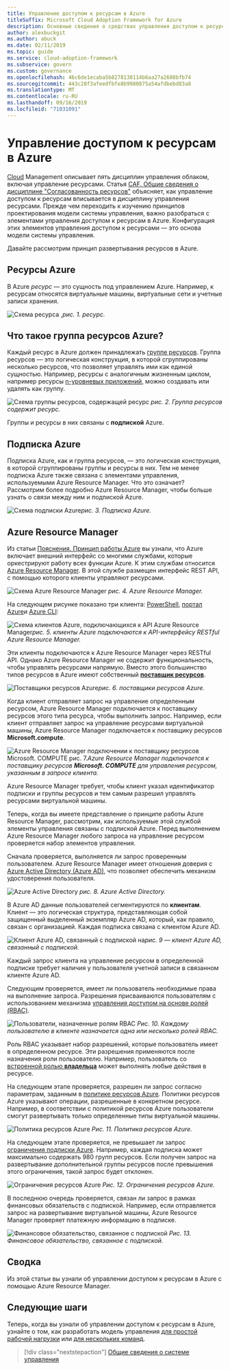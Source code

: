 ```yaml
---
title: Управление доступом к ресурсам в Azure
titleSuffix: Microsoft Cloud Adoption Framework for Azure
description: Основные сведения о средствах управления доступом к ресурсам в Azure Диспетчер ресурсов Azure, подписки, группы ресурсов и ресурсы
author: alexbuckgit
ms.author: abuck
ms.date: 02/11/2019
ms.topic: guide
ms.service: cloud-adoption-framework
ms.subservice: govern
ms.custom: governance
ms.openlocfilehash: 46c6de1ecaba5b8278138114b6aa27a2608bfb74
ms.sourcegitcommit: 443c28f3afeedfbfe8b9980875a54afdbebd83a8
ms.translationtype: MT
ms.contentlocale: ru-RU
ms.lasthandoff: 09/16/2019
ms.locfileid: "71031091"
---
```

# <a name="resource-access-management-in-azure"></a>Управление доступом к ресурсам в Azure

[Cloud](../index.md) Management описывает пять дисциплин управления облаком, включая управление ресурсами. Статья [CAF. Общие сведения о дисциплине "Согласованность ресурсов"](./index.md) объясняет, как управление доступом к ресурсам вписывается в дисциплину управления ресурсами. Прежде чем переходить к изучению принципов проектирования модели системы управления, важно разобраться с элементами управления доступом к ресурсам в Azure. Конфигурация этих элементов управления доступом к ресурсами — это основа модели системы управления.

Давайте рассмотрим принцип развертывания ресурсов в Azure.

<!-- markdownlint-disable MD026 -->

## <a name="what-is-an-azure-resource"></a>Ресурсы Azure

В Azure _ресурс_ — это сущность под управлением Azure. Например, к ресурсам относятся виртуальные машины, виртуальные сети и учетные записи хранения.

![Схема ресурса](../../_images/govern/design/governance-1-9.png)
,*рис. 1. ресурс.*

## <a name="what-is-an-azure-resource-group"></a>Что такое группа ресурсов Azure?

Каждый ресурс в Azure должен принадлежать [группе ресурсов](https://docs.microsoft.com/azure/azure-resource-manager/resource-group-overview#resource-groups). Группа ресурсов — это логическая конструкция, в которой сгруппированы несколько ресурсов, что позволяет управлять ими как единой сущностью. Например, ресурсы с аналогичным жизненным циклом, например ресурсы [n-уровневых приложений](https://docs.microsoft.com/azure/architecture/guide/architecture-styles/n-tier), можно создавать или удалять как группу.

![Схема группы ресурсов, содержащей ресурс](../../_images/govern/design/governance-1-10.png)
*рис. 2. Группа ресурсов содержит ресурс.*

Группы и ресурсы в них связаны с **подпиской** Azure.

## <a name="what-is-an-azure-subscription"></a>Подписка Azure

Подписка Azure, как и группа ресурсов, — это логическая конструкция, в которой сгруппированы группы и ресурсы в них. Тем не менее подписка Azure также связана с элементами управления, используемыми Azure Resource Manager. Что это означает? Рассмотрим более подробно Azure Resource Manager, чтобы больше узнать о связи между ним и подпиской Azure.

![Схема подписки](../../_images/govern/design/governance-1-11.png)
Azure*рис. 3. Подписка Azure.*

## <a name="what-is-azure-resource-manager"></a>Azure Resource Manager

Из статьи [Пояснения. Принцип работы Azure](../../getting-started/what-is-azure.md) вы узнали, что Azure включает внешний интерфейс со многими службами, которые оркестрируют работу всех функции Azure. К этим службам относится [Azure Resource Manager](https://docs.microsoft.com/azure/azure-resource-manager). В этой службе размещен интерфейс REST API, с помощью которого клиенты управляют ресурсами.

![Схема Azure Resource Manager](../../_images/govern/design/governance-1-12.png)
*рис. 4. Azure Resource Manager.*

На следующем рисунке показано три клиента: [PowerShell](https://docs.microsoft.com/powershell/azure/overview), [портал Azure](https://portal.azure.com)и [Azure CLI](https://docs.microsoft.com/cli/azure):

![Схема клиентов Azure, подключающихся к API](../../_images/govern/design/governance-1-13.png)
Azure Resource Manager*рис. 5. клиенты Azure подключаются к API-интерфейсу RESTful Azure Resource Manager.*

Эти клиенты подключаются к Azure Resource Manager через RESTful API. Однако Azure Resource Manager не содержит функциональность, чтобы управлять ресурсами напрямую. Вместо этого большинство типов ресурсов в Azure имеют собственный [**поставщик ресурсов**](https://docs.microsoft.com/azure/azure-resource-manager/resource-group-overview#terminology).

![Поставщики](../../_images/govern/design/governance-1-14.png)
ресурсов Azure*рис. 6. поставщики ресурсов Azure.*

Когда клиент отправляет запрос на управление определенным ресурсом, Azure Resource Manager подключается к поставщику ресурсов этого типа ресурса, чтобы выполнить запрос. Например, если клиент отправляет запрос на управление ресурсами виртуальной машины, Azure Resource Manager подключается к поставщику ресурсов **Microsoft.compute**.

![Azure Resource Manager подключении к поставщику](../../_images/govern/design/governance-1-15.png)
ресурсов Microsoft. COMPUTE рис. 7.*Azure Resource Manager подключается к поставщику ресурсов **Microsoft. COMPUTE** для управления ресурсом, указанным в запросе клиента.*

Azure Resource Manager требует, чтобы клиент указал идентификатор подписки и группы ресурсов и тем самым разрешил управлять ресурсами виртуальной машины.

Теперь, когда вы имеете представление о принципе работы Azure Resource Manager, рассмотрим, как используемые этой службой элементы управления связаны с подпиской Azure. Перед выполнением Azure Resource Manager любого запроса на управление ресурсом проверяется набор элементов управления.

Сначала проверяется, выполняется ли запрос проверенным пользователем. Azure Resource Manager имеет отношения доверия с [Azure Active Directory (Azure AD)](https://docs.microsoft.com/azure/active-directory), что позволяет обеспечить механизм удостоверения пользователя.

![Azure Active Directory](../../_images/govern/design/governance-1-16.png)
*рис. 8. Azure Active Directory.*

В Azure AD данные пользователей сегментируются по **клиентам**. Клиент — это логическая структура, представляющая собой защищенный выделенный экземпляр Azure AD, который, как правило, связан с организацией. Каждая подписка связана с клиентом Azure AD.

![Клиент Azure AD, связанный с подпиской](../../_images/govern/design/governance-1-17.png)
на*рис. 9 — клиент Azure AD, связанный с подпиской.*

Каждый запрос клиента на управление ресурсом в определенной подписке требует наличия у пользователя учетной записи в связанном клиенте Azure AD.

Следующим проверяется, имеет ли пользователь необходимые права на выполнение запроса. Разрешения присваиваются пользователям с использованием механизма [управления доступом на основе ролей (RBAC)](https://docs.microsoft.com/azure/role-based-access-control).

![Пользователи, назначенные ролям RBAC](../../_images/govern/design/governance-1-18.png)
*Рис. 10. Каждому пользователю в клиенте назначается одна или несколько ролей RBAC.*

Роль RBAC указывает набор разрешений, которые пользователь имеет в определенном ресурсе. Эти разрешения применяются после назначения роли пользователю. Например, пользователь со [встроенной ролью **владельца**](https://docs.microsoft.com/azure/role-based-access-control/built-in-roles#owner) может выполнять любые действия в ресурсе.

На следующем этапе проверяется, разрешен ли запрос согласно параметрам, заданным в [политике ресурсов Azure](https://docs.microsoft.com/azure/governance/policy). Политики ресурсов Azure указывают операции, разрешенные в конкретном ресурсе. Например, в соответствии с политикой ресурсов Azure пользователи смогут развертывать только определенные типы виртуальной машины.

![Политика ресурсов Azure](../../_images/govern/design/governance-1-19.png)
*Рис. 11. Политика ресурсов Azure.*

На следующем этапе проверяется, не превышает ли запрос [ограничения подписки Azure](https://docs.microsoft.com/azure/azure-subscription-service-limits). Например, каждая подписка может максимально содержать 980 групп ресурсов. Если получен запрос на развертывание дополнительной группы ресурсов после превышения этого ограничения, такой запрос будет отклонен.

![Ограничения ресурсов Azure](../../_images/govern/design/governance-1-20.png)
*Рис. 12. Ограничения ресурсов Azure.*

В последнюю очередь проверяется, связан ли запрос в рамках финансовых обязательств с подпиской. Например, если отправляется запрос на развертывание виртуальной машины, Azure Resource Manager проверяет платежную информацию в подписке.

![Финансовое обязательство, связанное с подпиской](../../_images/govern/design/governance-1-21.png)
*Рис. 13. Финансовое обязательство, связанное с подпиской.*

## <a name="summary"></a>Сводка

Из этой статьи вы узнали об управлении доступом к ресурсам в Azure с помощью Azure Resource Manager.

## <a name="next-steps"></a>Следующие шаги

Теперь, когда вы узнали об управлении доступом к ресурсам в Azure, узнайте о том, как разработать модель управления [для простой рабочей нагрузки](./governance-simple-workload.md) или [для нескольких команд](./governance-multiple-teams.md).

> [!div class="nextstepaction"]
> [Общие сведения о системе управления](../index.md)
